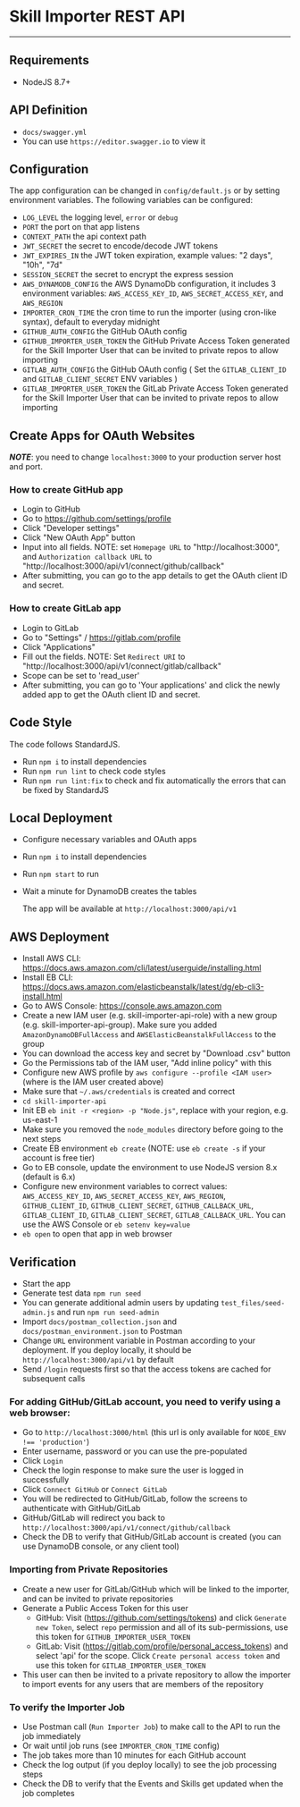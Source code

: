 # Skill Importer REST API
----------

## Requirements

- NodeJS 8.7+

## API Definition

- `docs/swagger.yml`
- You can use `https://editor.swagger.io` to view it

## Configuration

The app configuration can be changed in `config/default.js` or by setting environment variables.
The following variables can be configured:

- `LOG_LEVEL` the logging level, `error` or `debug`
- `PORT` the port on that app listens
- `CONTEXT_PATH` the api context path
- `JWT_SECRET` the secret to encode/decode JWT tokens
- `JWT_EXPIRES_IN` the JWT token expiration, example values: "2 days", "10h", "7d"
- `SESSION_SECRET` the secret to encrypt the express session
- `AWS_DYNAMODB_CONFIG` the AWS DynamoDb configuration, it includes 3 environment variables: `AWS_ACCESS_KEY_ID`, `AWS_SECRET_ACCESS_KEY`, and `AWS_REGION`
- `IMPORTER_CRON_TIME` the cron time to run the importer (using cron-like syntax), default to everyday midnight
- `GITHUB_AUTH_CONFIG` the GitHub OAuth config
- `GITHUB_IMPORTER_USER_TOKEN` the GitHub Private Access Token generated for the Skill Importer User that can be invited to private repos to allow importing
- `GITLAB_AUTH_CONFIG` the GitHub OAuth config ( Set the `GITLAB_CLIENT_ID` and `GITLAB_CLIENT_SECRET` ENV variables )
- `GITLAB_IMPORTER_USER_TOKEN` the GitLab Private Access Token generated for the Skill Importer User that can be invited to private repos to allow importing

## Create Apps for OAuth Websites

***NOTE***: you need to change `localhost:3000` to your production server host and port.

### How to create GitHub app
- Login to GitHub
- Go to https://github.com/settings/profile
- Click "Developer settings"
- Click "New OAuth App" button
- Input into all fields. NOTE: set `Homepage URL` to "http://localhost:3000", and `Authorization callback URL` to "http://localhost:3000/api/v1/connect/github/callback"
- After submitting, you can go to the app details to get the OAuth client ID and secret.

### How to create GitLab app
- Login to GitLab
- Go to "Settings" / https://gitlab.com/profile
- Click "Applications"
- Fill out the fields.  NOTE: Set `Redirect URI` to "http://localhost:3000/api/v1/connect/gitlab/callback"
- Scope can be set to 'read_user'
- After submitting, you can go to 'Your applications' and click the newly added app to get the OAuth client ID and secret.

## Code Style
The code follows StandardJS.
- Run `npm i` to install dependencies
- Run `npm run lint` to check code styles
- Run `npm run lint:fix` to check and fix automatically the errors that can be fixed by StandardJS

## Local Deployment

- Configure necessary variables and OAuth apps
- Run `npm i` to install dependencies
- Run `npm start` to run
- Wait a minute for DynamoDB creates the tables

  The app will be available at `http://localhost:3000/api/v1`

## AWS Deployment
- Install AWS CLI: https://docs.aws.amazon.com/cli/latest/userguide/installing.html
- Install EB CLI: https://docs.aws.amazon.com/elasticbeanstalk/latest/dg/eb-cli3-install.html
- Go to AWS Console: https://console.aws.amazon.com
- Create a new IAM user (e.g. skill-importer-api-role) with a new group (e.g. skill-importer-api-group). Make sure you added ` AmazonDynamoDBFullAccess` and `AWSElasticBeanstalkFullAccess` to the group
- You can download the access key and secret by "Download .csv" button
- Go the Permissions tab of the IAM user, "Add inline policy" with this
- Configure new AWS profile by `aws configure --profile <IAM user>` (where <IAM user> is the IAM user created above)
- Make sure that `~/.aws/credentials` is created and correct
- `cd skill-importer-api`
- Init EB `eb init -r <region> -p "Node.js"`, replace <region> with your region, e.g. us-east-1
- Make sure you removed the `node_modules` directory before going to the next steps
- Create EB environment `eb create` (NOTE: use `eb create -s` if your account is free tier)
- Go to EB console, update the environment to use NodeJS version 8.x (default is 6.x)
- Configure new environment variables to correct values: `AWS_ACCESS_KEY_ID`, `AWS_SECRET_ACCESS_KEY`, `AWS_REGION`, `GITHUB_CLIENT_ID`, `GITHUB_CLIENT_SECRET`, `GITHUB_CALLBACK_URL`, `GITLAB_CLIENT_ID`, `GITLAB_CLIENT_SECRET`, `GITLAB_CALLBACK_URL`. You can use the AWS Console or `eb setenv key=value`
- `eb open` to open that app in web browser

## Verification

- Start the app
- Generate test data `npm run seed`
- You can generate additional admin users by updating `test_files/seed-admin.js` and run `npm run seed-admin`
- Import `docs/postman_collection.json` and `docs/postman_environment.json` to Postman
- Change `URL` environment variable in Postman according to your deployment. If you deploy locally, it should be `http://localhost:3000/api/v1` by default
- Send `/login` requests first so that the access tokens are cached for subsequent calls

### For adding GitHub/GitLab account, you need to verify using a web browser:
- Go to `http://localhost:3000/html` (this url is only available for `NODE_ENV !== 'production'`)
- Enter username, password or you can use the pre-populated
- Click `Login`
- Check the login response to make sure the user is logged in successfully
- Click `Connect GitHub` or `Connect GitLab`
- You will be redirected to GitHub/GitLab, follow the screens to authenticate with GitHub/GitLab
- GitHub/GitLab will redirect you back to `http://localhost:3000/api/v1/connect/github/callback`
- Check the DB to verify that GitHub/GitLab account is created (you can use DynamoDB console, or any client tool)

### Importing from Private Repositories
- Create a new user for GitLab/GitHub which will be linked to the importer, and can be invited to private repositories
- Generate a Public Access Token for this user
    - GitHub: Visit (https://github.com/settings/tokens) and click `Generate new Token`, select `repo` permission and all of its sub-permissions, use this token for `GITHUB_IMPORTER_USER_TOKEN`
    - GitLab: Visit (https://gitlab.com/profile/personal_access_tokens) and select 'api' for the scope.  Click `Create personal access token` and use this token for `GITLAB_IMPORTER_USER_TOKEN`
 - This user can then be invited to a private repository to allow the importer to import events for any users that are members of the repository

### To verify the Importer Job
- Use Postman call (`Run Importer Job`) to make call to the API to run the job immediately
- Or wait until job runs (see `IMPORTER_CRON_TIME` config)
- The job takes more than 10 minutes for each GitHub account
- Check the log output (if you deploy locally) to see the job processing steps
- Check the DB to verify that the Events and Skills get updated when the job completes
